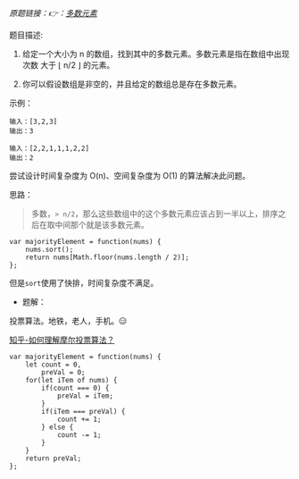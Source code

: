 *原题链接：👉：[多数元素](https://leetcode-cn.com/problems/majority-element/description/)*

题目描述:

1. 给定一个大小为 n 的数组，找到其中的多数元素。多数元素是指在数组中出现次数 大于 ⌊ n/2 ⌋ 的元素。

2. 你可以假设数组是非空的，并且给定的数组总是存在多数元素。

示例：
```
输入：[3,2,3]
输出：3
```

```
输入：[2,2,1,1,1,2,2]
输出：2
```

尝试设计时间复杂度为 O(n)、空间复杂度为 O(1) 的算法解决此问题。

思路：
> 多数，`> n/2`，那么这些数组中的这个多数元素应该占到一半以上，排序之后在取中间那个就是该多数元素。

```
var majorityElement = function(nums) {
    nums.sort();
    return nums[Math.floor(nums.length / 2)];
};
```

但是`sort`使用了快排，时间复杂度不满足。

- 题解：

投票算法。地铁，老人，手机。😑


[知乎-如何理解摩尔投票算法？](https://www.zhihu.com/question/49973163)

```
var majorityElement = function(nums) {
    let count = 0,
        preVal = 0;
    for(let iTem of nums) {
        if(count === 0) {
            preVal = iTem;
        }
        if(iTem === preVal) {
            count += 1;
        } else {
            count -= 1;
        }
    }
    return preVal;
};
```